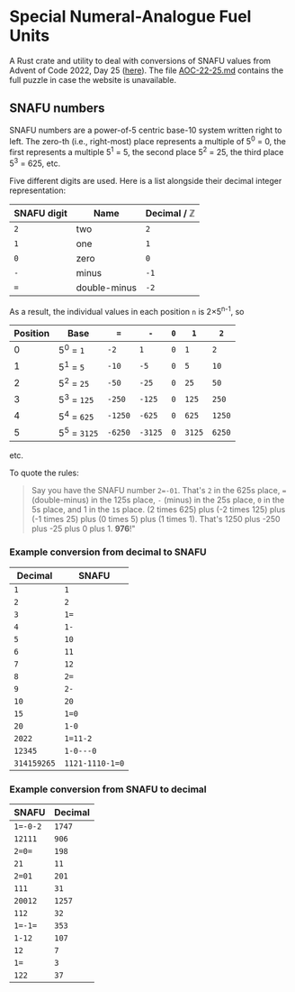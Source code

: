 # Special Numeral-Analogue Fuel Units

A Rust crate and utility to deal with conversions of SNAFU values
from Advent of Code 2022, Day 25 ([here](https://adventofcode.com/2022/day/25)).
The file [AOC-22-25.md](AOC-22-25.md) contains the full puzzle in case the
website is unavailable.

## SNAFU numbers

SNAFU numbers are a power-of-5 centric base-10 system written right to left.
The zero-th (i.e., right-most) place represents a multiple of 5<sup>0</sup> = 0, the first 
represents a multiple 5<sup>1</sup> = 5, the second place 5<sup>2</sup> = 25,
the third place 5<sup>3</sup> = 625, etc.

Five different digits are used. Here is a list alongside their decimal integer representation:

| SNAFU digit | Name         | Decimal / ℤ |
|-------------|--------------|-------------|
| `2`         | two          | `2`         |
| `1`         | one          | `1`         |
| `0`         | zero         | `0`         |
| `-`         | minus        | `-1`        |
| `=`         | double-minus | `-2`        |

As a result, the individual values in each position `n` is 2×5<sup>n-1</sup>, so

| Position | Base                   | `=`     | `-`     | `0` | `1`    | `2`    |
|----------|------------------------|---------|---------|-----|--------|--------|
| 0        | 5<sup>0</sup> = `1`    | `-2`    | `1`     | `0` | `1`    | `2`    |
| 1        | 5<sup>1</sup> = `5`    | `-10`   | `-5`    | `0` | `5`    | `10`   |
| 2        | 5<sup>2</sup> = `25`   | `-50`   | `-25`   | `0` | `25`   | `50`   |
| 3        | 5<sup>3</sup> = `125`  | `-250`  | `-125`  | `0` | `125`  | `250`  |
| 4        | 5<sup>4</sup> = `625`  | `-1250` | `-625`  | `0` | `625`  | `1250` |
| 5        | 5<sup>5</sup> = `3125` | `-6250` | `-3125` | `0` | `3125` | `6250` |

etc.

To quote the rules:

> Say you have the SNAFU number `2=-01`. That's `2` in
the 625s place, `=` (double-minus) in the 125s place, `-` (minus) in the 25s place,
`0` in the 5s place, and 1 in the `1`s place.
(2 times 625) plus (-2 times 125) plus (-1 times 25) plus (0 times 5) plus (1 times 1).
That's 1250 plus -250 plus -25 plus 0 plus 1. **976**!"

### Example conversion from decimal to SNAFU

| Decimal     | SNAFU           |
|-------------|-----------------|
| `1`         | `1`             |
| `2`         | `2`             |
| `3`         | `1=`            |
| `4`         | `1-`            |
| `5`         | `10`            |
| `6`         | `11`            |
| `7`         | `12`            |
| `8`         | `2=`            |
| `9`         | `2-`            |
| `10`        | `20`            |
| `15`        | `1=0`           |
| `20`        | `1-0`           |
| `2022`      | `1=11-2`        |
| `12345`     | `1-0---0`       |
| `314159265` | `1121-1110-1=0` |

### Example conversion from SNAFU to decimal

| SNAFU    | Decimal |
|----------|---------|
| `1=-0-2` | `1747`  |
| `12111`  | `906`   |
| `2=0=`   | `198`   |
| `21`     | `11`    |
| `2=01`   | `201`   |
| `111`    | `31`    |
| `20012`  | `1257`  |
| `112`    | `32`    |
| `1=-1=`  | `353`   |
| `1-12`   | `107`   |
| `12`     | `7`     |
| `1=`     | `3`     |
| `122`    | `37`    |
